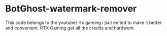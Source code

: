 # BotGhost-watermark-remover
This code belongs to the youtuber rtx gaming i jsut edited to make it better and convenient.
RTX Gaming get all the credits and hardwork.
